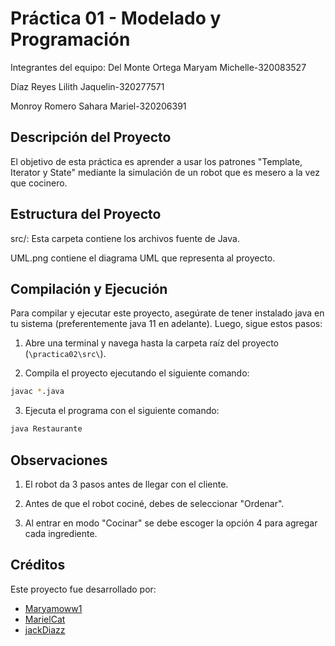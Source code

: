 # Práctica 01 - Modelado y Programación
Integrantes del equipo:
Del Monte Ortega Maryam Michelle-320083527

Díaz Reyes Lilith Jaquelin-320277571

Monroy Romero Sahara Mariel-320206391

## Descripción del Proyecto

El objetivo de esta práctica es aprender a usar los patrones "Template, Iterator y State" mediante la simulación de un robot que es mesero a la vez que cocinero.

## Estructura del Proyecto

src/: Esta carpeta contiene los archivos fuente de Java.

UML.png contiene el diagrama UML que representa al proyecto.

## Compilación y Ejecución

Para compilar y ejecutar este proyecto, asegúrate de tener instalado java en tu sistema (preferentemente java 11 en adelante). Luego, sigue estos pasos:

1. Abre una terminal y navega hasta la carpeta raíz del proyecto (`\practica02\src\`).

2. Compila el proyecto ejecutando el siguiente comando:

```bash
javac *.java
```
3. Ejecuta el programa con el siguiente comando:
```bash
java Restaurante
```
## Observaciones

1. El robot da 3 pasos antes de llegar con el cliente.

2. Antes de que el robot cociné, debes de seleccionar "Ordenar".

2. Al entrar en modo "Cocinar" se debe escoger la opción 4 para agregar cada ingrediente.


## Créditos

Este proyecto fue desarrollado por:

- [Maryamoww1](https://github.com/maryamoww1)
- [MarielCat](https://github.com/MarielCat)
- [jackDiazz](https://github.com/jackDiazz)
